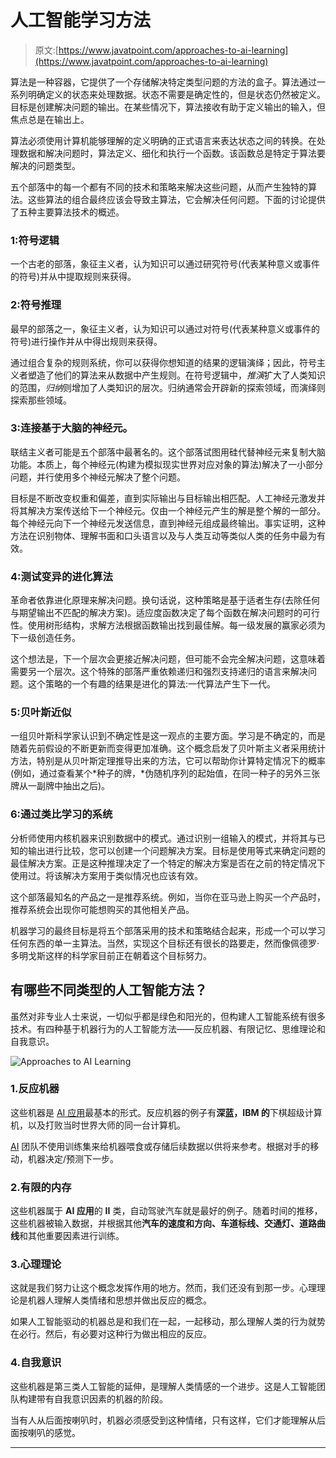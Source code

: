 # 人工智能学习方法

> 原文:[https://www.javatpoint.com/approaches-to-ai-learning](https://www.javatpoint.com/approaches-to-ai-learning)

算法是一种容器，它提供了一个存储解决特定类型问题的方法的盒子。算法通过一系列明确定义的状态来处理数据。状态不需要是确定性的，但是状态仍然被定义。目标是创建解决问题的输出。在某些情况下，算法接收有助于定义输出的输入，但焦点总是在输出上。

算法必须使用计算机能够理解的定义明确的正式语言来表达状态之间的转换。在处理数据和解决问题时，算法定义、细化和执行一个函数。该函数总是特定于算法要解决的问题类型。

五个部落中的每一个都有不同的技术和策略来解决这些问题，从而产生独特的算法。这些算法的组合最终应该会导致主算法，它会解决任何问题。下面的讨论提供了五种主要算法技术的概述。

### 1:符号逻辑

一个古老的部落，象征主义者，认为知识可以通过研究符号(代表某种意义或事件的符号)并从中提取规则来获得。

### 2:符号推理

最早的部落之一，象征主义者，认为知识可以通过对符号(代表某种意义或事件的符号)进行操作并从中得出规则来获得。

通过组合复杂的规则系统，你可以获得你想知道的结果的逻辑演绎；因此，符号主义者塑造了他们的算法来从数据中产生规则。在符号逻辑中，*推演*扩大了人类知识的范围，*归纳*则增加了人类知识的层次。归纳通常会开辟新的探索领域，而演绎则探索那些领域。

### 3:连接基于大脑的神经元。

联结主义者可能是五个部落中最著名的。这个部落试图用硅代替神经元来复制大脑功能。本质上，每个神经元(构建为模拟现实世界对应对象的算法)解决了一小部分问题，并行使用多个神经元解决了整个问题。

目标是不断改变权重和偏差，直到实际输出与目标输出相匹配。人工神经元激发并将其解决方案传送给下一个神经元。仅由一个神经元产生的解是整个解的一部分。每个神经元向下一个神经元发送信息，直到神经元组成最终输出。事实证明，这种方法在识别物体、理解书面和口头语言以及与人类互动等类似人类的任务中最为有效。

### 4:测试变异的进化算法

革命者依靠进化原理来解决问题。换句话说，这种策略是基于适者生存(去除任何与期望输出不匹配的解决方案)。适应度函数决定了每个函数在解决问题时的可行性。使用树形结构，求解方法根据函数输出找到最佳解。每一级发展的赢家必须为下一级创造任务。

这个想法是，下一个层次会更接近解决问题，但可能不会完全解决问题，这意味着需要另一个层次。这个特殊的部落严重依赖递归和强烈支持递归的语言来解决问题。这个策略的一个有趣的结果是进化的算法:一代算法产生下一代。

### 5:贝叶斯近似

一组贝叶斯科学家认识到不确定性是这一观点的主要方面。学习是不确定的，而是随着先前假设的不断更新而变得更加准确。这个概念启发了贝叶斯主义者采用统计方法，特别是从贝叶斯定理推导出来的方法，它可以帮助你计算特定情况下的概率(例如，通过查看某个*种子的牌，*伪随机序列的起始值，在同一种子的另外三张牌从一副牌中抽出之后)。

### 6:通过类比学习的系统

分析师使用内核机器来识别数据中的模式。通过识别一组输入的模式，并将其与已知的输出进行比较，您可以创建一个问题解决方案。目标是使用等式来确定问题的最佳解决方案。正是这种推理决定了一个特定的解决方案是否在之前的特定情况下使用过。将该解决方案用于类似情况也应该有效。

这个部落最知名的产品之一是推荐系统。例如，当你在亚马逊上购买一个产品时，推荐系统会出现你可能想购买的其他相关产品。

机器学习的最终目标是将五个部落采用的技术和策略结合起来，形成一个可以学习任何东西的单一主算法。当然，实现这个目标还有很长的路要走，然而像佩德罗·多明戈斯这样的科学家目前正在朝着这个目标努力。

## 有哪些不同类型的人工智能方法？

虽然对非专业人士来说，一切似乎都是绿色和阳光的，但构建人工智能系统有很多技术。有四种基于机器行为的人工智能方法——反应机器、有限记忆、思维理论和自我意识。

![Approaches to AI Learning](../Images/03623f909087b0a145cd1e41e0c56ad2.png)

### 1.反应机器

这些机器是 [AI 应用](https://www.javatpoint.com/application-of-ai)最基本的形式。反应机器的例子有**深蓝，IBM 的**下棋超级计算机，以及打败当时世界大师的同一台计算机。

[AI](https://www.javatpoint.com/artificial-intelligence-tutorial) 团队不使用训练集来给机器喂食或存储后续数据以供将来参考。根据对手的移动，机器决定/预测下一步。

### 2.有限的内存

这些机器属于 **AI 应用**的 **II** 类，自动驾驶汽车就是最好的例子。随着时间的推移，这些机器被输入数据，并根据其他**汽车的速度和方向、车道标线、交通灯、道路曲线**和其他重要因素进行训练。

### 3.心理理论

这就是我们努力让这个概念发挥作用的地方。然而，我们还没有到那一步。心理理论是机器人理解人类情绪和思想并做出反应的概念。

如果人工智能驱动的机器总是和我们在一起，一起移动，那么理解人类的行为就势在必行。然后，有必要对这种行为做出相应的反应。

### 4.自我意识

这些机器是第三类人工智能的延伸，是理解人类情感的一个进步。这是人工智能团队构建带有自我意识因素的机器的阶段。

当有人从后面按喇叭时，机器必须感受到这种情绪，只有这样，它们才能理解从后面按喇叭的感觉。

* * *